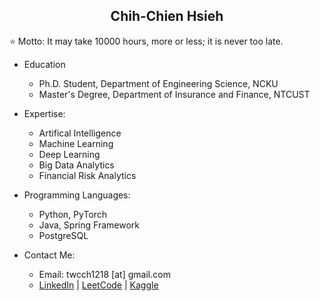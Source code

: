 <h2 align="center">Chih-Chien Hsieh</h2>

⭐ Motto: It may take 10000 hours, more or less; it is never too late.

- Education
  - Ph.D. Student, Department of Engineering Science, NCKU
  - Master's Degree, Department of Insurance and Finance, NTCUST

- Expertise:
  - Artifical Intelligence
  - Machine Learning
  - Deep Learning
  - Big Data Analytics
  - Financial Risk Analytics

- Programming Languages:
  - Python, PyTorch
  - Java, Spring Framework
  - PostgreSQL

- Contact Me:
  - Email: twcch1218 [at] gmail.com
  - [LinkedIn](https://leetcode.com/u/twcch1218/) | [LeetCode](https://leetcode.com/u/twcch1218/) | [Kaggle](https://www.kaggle.com/twcch1218/)

